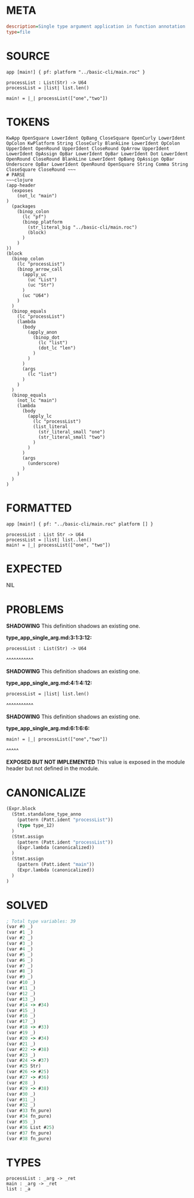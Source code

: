 # META
~~~ini
description=Single type argument application in function annotation
type=file
~~~
# SOURCE
~~~roc
app [main!] { pf: platform "../basic-cli/main.roc" }

processList : List(Str) -> U64
processList = |list| list.len()

main! = |_| processList(["one","two"])
~~~
# TOKENS
~~~text
KwApp OpenSquare LowerIdent OpBang CloseSquare OpenCurly LowerIdent OpColon KwPlatform String CloseCurly BlankLine LowerIdent OpColon UpperIdent OpenRound UpperIdent CloseRound OpArrow UpperIdent LowerIdent OpAssign OpBar LowerIdent OpBar LowerIdent Dot LowerIdent OpenRound CloseRound BlankLine LowerIdent OpBang OpAssign OpBar Underscore OpBar LowerIdent OpenRound OpenSquare String Comma String CloseSquare CloseRound ~~~
# PARSE
~~~clojure
(app-header
  (exposes
    (not_lc "main")
)
  (packages
    (binop_colon
      (lc "pf")
      (binop_platform
        (str_literal_big "../basic-cli/main.roc")
        (block)
      )
    )
))
(block
  (binop_colon
    (lc "processList")
    (binop_arrow_call
      (apply_uc
        (uc "List")
        (uc "Str")
      )
      (uc "U64")
    )
  )
  (binop_equals
    (lc "processList")
    (lambda
      (body
        (apply_anon
          (binop_dot
            (lc "list")
            (dot_lc "len")
          )
        )
      )
      (args
        (lc "list")
      )
    )
  )
  (binop_equals
    (not_lc "main")
    (lambda
      (body
        (apply_lc
          (lc "processList")
          (list_literal
            (str_literal_small "one")
            (str_literal_small "two")
          )
        )
      )
      (args
        (underscore)
      )
    )
  )
)
~~~
# FORMATTED
~~~roc
app [main!] { pf: "../basic-cli/main.roc" platform [] }

processList : List Str -> U64
processList = |list| list..len()
main! = |_| processList(["one", "two"])
~~~
# EXPECTED
NIL
# PROBLEMS
**SHADOWING**
This definition shadows an existing one.

**type_app_single_arg.md:3:1:3:12:**
```roc
processList : List(Str) -> U64
```
^^^^^^^^^^^


**SHADOWING**
This definition shadows an existing one.

**type_app_single_arg.md:4:1:4:12:**
```roc
processList = |list| list.len()
```
^^^^^^^^^^^


**SHADOWING**
This definition shadows an existing one.

**type_app_single_arg.md:6:1:6:6:**
```roc
main! = |_| processList(["one","two"])
```
^^^^^


**EXPOSED BUT NOT IMPLEMENTED**
This value is exposed in the module header but not defined in the module.



# CANONICALIZE
~~~clojure
(Expr.block
  (Stmt.standalone_type_anno
    (pattern (Patt.ident "processList"))
    (type type_12)
  )
  (Stmt.assign
    (pattern (Patt.ident "processList"))
    (Expr.lambda (canonicalized))
  )
  (Stmt.assign
    (pattern (Patt.ident "main"))
    (Expr.lambda (canonicalized))
  )
)
~~~
# SOLVED
~~~clojure
; Total type variables: 39
(var #0 _)
(var #1 _)
(var #2 _)
(var #3 _)
(var #4 _)
(var #5 _)
(var #6 _)
(var #7 _)
(var #8 _)
(var #9 _)
(var #10 _)
(var #11 _)
(var #12 _)
(var #13 _)
(var #14 -> #34)
(var #15 _)
(var #16 _)
(var #17 _)
(var #18 -> #33)
(var #19 _)
(var #20 -> #34)
(var #21 _)
(var #22 -> #38)
(var #23 _)
(var #24 -> #37)
(var #25 Str)
(var #26 -> #25)
(var #27 -> #36)
(var #28 _)
(var #29 -> #38)
(var #30 _)
(var #31 _)
(var #32 _)
(var #33 fn_pure)
(var #34 fn_pure)
(var #35 _)
(var #36 List #25)
(var #37 fn_pure)
(var #38 fn_pure)
~~~
# TYPES
~~~roc
processList : _arg -> _ret
main : _arg -> _ret
list : _a
~~~
